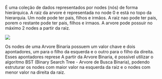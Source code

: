 É uma coleção de dados representados por nodes (nós) de forma hierárquica. A raiz da arvore é representada no node 0 e está no topo da hierarquia. Um node pode ter pais, filhos e irmãos. A raiz nao pode ter pais, porem o restante pode ter pais, filhos e irmaos. A arvore pode possuir no máximo 2 nodes a partir da raiz. 

![](https://algoritmosempython.com.br/images/algoritmos-python/estruturas-dados/ArvoreBinaria.png)

Os nodes de uma Arvore Binaria possuem um valor chave e dois apontadores, um para o filho da esquerda e o outro para o filho da direita. Esses apontadores represe
A partir da Arvore Binaria, é possível utilizar o algoritmo BST (Binary Search Tree - Arvore de Busca Binaria), podendo estruturar os nodes com maior valor na esquerda da raiz e o nodes com menor valor na direita da raiz.
